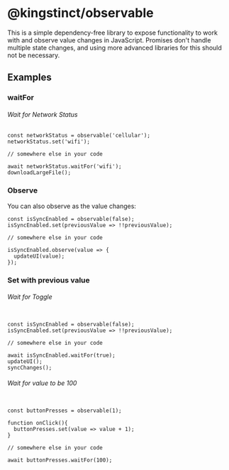 # @kingstinct/observable

This is a simple dependency-free library to expose functionality to work with and observe value changes in JavaScript. Promises don't handle multiple state changes, and using more advanced libraries for this should not be necessary.

## Examples

### waitFor

###### Wait for Network Status
```
const networkStatus = observable('cellular');
networkStatus.set('wifi');

// somewhere else in your code

await networkStatus.waitFor('wifi');
downloadLargeFile();
```

### Observe
You can also observe as the value changes:

```
const isSyncEnabled = observable(false);
isSyncEnabled.set(previousValue => !!previousValue);

// somewhere else in your code

isSyncEnabled.observe(value => {
  updateUI(value);
});
```

### Set with previous value

###### Wait for Toggle
```

const isSyncEnabled = observable(false);
isSyncEnabled.set(previousValue => !!previousValue);

// somewhere else in your code

await isSyncEnabled.waitFor(true);
updateUI();
syncChanges();

```


###### Wait for value to be 100
```

const buttonPresses = observable(1);

function onClick(){
  buttonPresses.set(value => value + 1);
}

// somewhere else in your code

await buttonPresses.waitFor(100);

```
